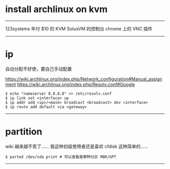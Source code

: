 # install archlinux on kvm

---

123systems 年付 $10 的 KVM
SolusVM 的控制台
chrome 上的 VNC 插件

---

# ip

自动分配不好使，要自己手动配置

https://wiki.archlinux.org/index.php/Network_configuration#Manual_assignment
https://wiki.archlinux.org/index.php/Resolv.conf#Google

```
$ echo "nameserver 8.8.8.8" >> /etc/resolv.conf
$ ip link set <interface> up
$ ip addr add <ip>/<mask> broadcast <broadcast> dev <interface>
$ ip route add default via <gateway>
```

---

# partition

wiki 越来越不乖了……
我这种初级使用者还是喜欢 cfdisk 这种简单的……

```
$ parted /dev/sda print # 可以查看是哪种分区 MBR/GPT
```

---

